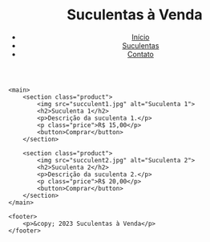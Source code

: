 <!DOCTYPE html>
<html lang="pt-BR">
<head>
    <meta charset="UTF-8">
    <meta name="viewport" content="width=device-width, initial-scale=1.0">
    <title>Suculentas à Venda</title>
    <link rel="stylesheet" href="styles.css">
</head>
<body>
    <header>
        <h1>Suculentas à Venda</h1>
        <nav>
            <ul>
                <li><a href="#">Início</a></li>
                <li><a href="#">Suculentas</a></li>
                <li><a href="#">Contato</a></li>
            </ul>
        </nav>
    </header>

    <main>
        <section class="product">
            <img src="succulent1.jpg" alt="Suculenta 1">
            <h2>Suculenta 1</h2>
            <p>Descrição da suculenta 1.</p>
            <p class="price">R$ 15,00</p>
            <button>Comprar</button>
        </section>

        <section class="product">
            <img src="succulent2.jpg" alt="Suculenta 2">
            <h2>Suculenta 2</h2>
            <p>Descrição da suculenta 2.</p>
            <p class="price">R$ 20,00</p>
            <button>Comprar</button>
        </section>
    </main>

    <footer>
        <p>&copy; 2023 Suculentas à Venda</p>
    </footer>
</body>
</html>
